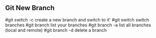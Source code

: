 




## Git New Branch
#git switch -c <branchname>	create a new branch and switch to it'
#git switch <branchname>	switch branches
#git branch	list your branches
#git branch -a	list all branches (local and remote)
#git branch -d <branchname>	delete a branch